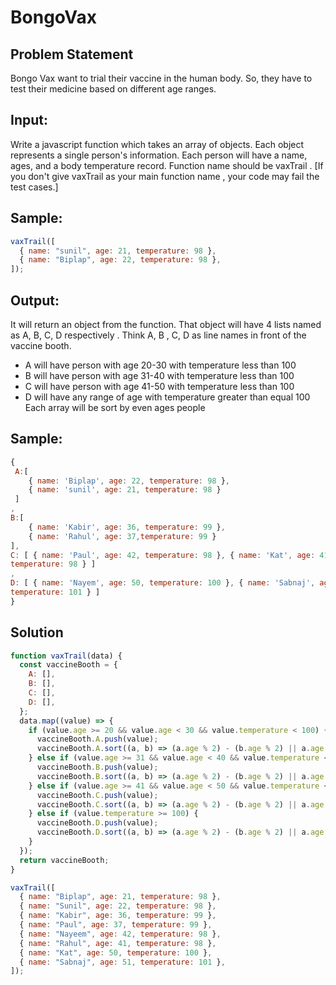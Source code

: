 # BongoVax

## Problem Statement

Bongo Vax want to trial their vaccine in the human body. So, they have to test their
medicine based on different age ranges.

## Input:

Write a javascript function which takes an array of objects. Each object represents
a single person's information.
Each person will have a name, ages, and a body temperature record.
Function name should be vaxTrail . [If you don't give vaxTrail as your main
function name , your code may fail the test cases.]

## Sample:

```js
vaxTrail([
  { name: "sunil", age: 21, temperature: 98 },
  { name: "Biplap", age: 22, temperature: 98 },
]);
```

## Output:

It will return an object from the function. That object will have 4 lists named as A, B,
C, D respectively . Think A, B , C, D as line names in front of the vaccine booth.

- A will have person with age 20-30 with temperature less than 100
- B will have person with age 31-40 with temperature less than 100
- C will have person with age 41-50 with temperature less than 100
- D will have any range of age with temperature greater than equal 100
  Each array will be sort by even ages people

## Sample:

```js
{
 A:[
    { name: 'Biplap', age: 22, temperature: 98 },
    { name: 'sunil', age: 21, temperature: 98 }
 ]
,
B:[
    { name: 'Kabir', age: 36, temperature: 99 },
    { name: 'Rahul', age: 37,temperature: 99 }
],
C: [ { name: 'Paul', age: 42, temperature: 98 }, { name: 'Kat', age: 41,
temperature: 98 } ]
,
D: [ { name: 'Nayem', age: 50, temperature: 100 }, { name: 'Sabnaj', age: 51,
temperature: 101 } ]
}
```

## Solution

```js
function vaxTrail(data) {
  const vaccineBooth = {
    A: [],
    B: [],
    C: [],
    D: [],
  };
  data.map((value) => {
    if (value.age >= 20 && value.age < 30 && value.temperature < 100) {
      vaccineBooth.A.push(value);
      vaccineBooth.A.sort((a, b) => (a.age % 2) - (b.age % 2) || a.age - b.age);
    } else if (value.age >= 31 && value.age < 40 && value.temperature < 100) {
      vaccineBooth.B.push(value);
      vaccineBooth.B.sort((a, b) => (a.age % 2) - (b.age % 2) || a.age - b.age);
    } else if (value.age >= 41 && value.age < 50 && value.temperature < 100) {
      vaccineBooth.C.push(value);
      vaccineBooth.C.sort((a, b) => (a.age % 2) - (b.age % 2) || a.age - b.age);
    } else if (value.temperature >= 100) {
      vaccineBooth.D.push(value);
      vaccineBooth.D.sort((a, b) => (a.age % 2) - (b.age % 2) || a.age - b.age);
    }
  });
  return vaccineBooth;
}

vaxTrail([
  { name: "Biplap", age: 21, temperature: 98 },
  { name: "Sunil", age: 22, temperature: 98 },
  { name: "Kabir", age: 36, temperature: 99 },
  { name: "Paul", age: 37, temperature: 99 },
  { name: "Nayeem", age: 42, temperature: 98 },
  { name: "Rahul", age: 41, temperature: 98 },
  { name: "Kat", age: 50, temperature: 100 },
  { name: "Sabnaj", age: 51, temperature: 101 },
]);
```
